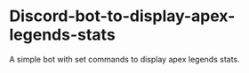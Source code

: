 # Discord-bot-to-display-apex-legends-stats
A simple bot with set commands to display apex legends stats.
